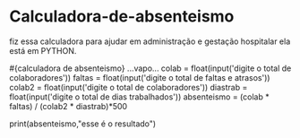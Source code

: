 # Calculadora-de-absenteismo
fiz essa calculadora para ajudar em administração e gestação hospitalar ela está em PYTHON.




#{calculadora de absenteismo} ...vapo...
colab = float(input('digite o total de colaboradores'))
faltas = float(input('digite o total de faltas e atrasos'))
colab2 = float(input('digite o total de colaboradores'))
diastrab = float(input('digite o total de dias trabalhados'))
absenteismo = (colab * faltas) / (colab2 * diastrab)*500

print(absenteismo,"esse é o resultado")
